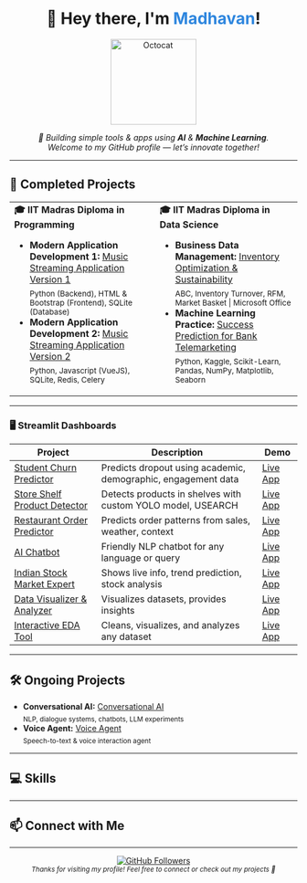 <!--
Profile README for @maddyrm994

GitHub Vibe: Modern, welcoming, and visually organized.
-->

<div align="center">
  <h1>👋 Hey there, I'm <span style="color:#2e86de;">Madhavan</span>!</h1>
  <img src="https://octodex.github.com/images/daftpunktocat-guy.gif" width="150" alt="Octocat"/>
  <p>
    <em>
      🚀 Building simple tools & apps using <b>AI</b> & <b>Machine Learning</b>.<br>
      Welcome to my GitHub profile — let’s innovate together!
    </em>
  </p>
</div>

---

## 🚀 Completed Projects

<table>
  <tr>
    <td>
      <b>🎓 IIT Madras Diploma in Programming</b>
      <ul>
        <li>
          <b>Modern Application Development 1:</b>
          <a href="https://github.com/maddyrm994/mad1_proj">Music Streaming Application Version 1</a>
          <br>
          <sub>Python (Backend), HTML & Bootstrap (Frontend), SQLite (Database)</sub>
        </li>
        <li>
          <b>Modern Application Development 2:</b>
          <a href="https://github.com/maddyrm994/mad2_proj">Music Streaming Application Version 2</a>
          <br>
          <sub>Python, Javascript (VueJS), SQLite, Redis, Celery</sub>
        </li>
      </ul>
    </td>
    <td>
      <b>🎓 IIT Madras Diploma in Data Science</b>
      <ul>
        <li>
          <b>Business Data Management:</b>
          <a href="https://github.com/maddyrm994/bdm_proj">Inventory Optimization & Sustainability</a>
          <br>
          <sub>ABC, Inventory Turnover, RFM, Market Basket | Microsoft Office</sub>
        </li>
        <li>
          <b>Machine Learning Practice:</b>
          <a href="https://github.com/maddyrm994/mlp_proj">Success Prediction for Bank Telemarketing</a>
          <br>
          <sub>Python, Kaggle, Scikit-Learn, Pandas, NumPy, Matplotlib, Seaborn</sub>
        </li>
      </ul>
    </td>
  </tr>
</table>

---

### 🖥️ Streamlit Dashboards

| Project | Description | Demo |
|---------|-------------|------|
| [Student Churn Predictor](https://github.com/maddyrm994/student-churn-predictor) | Predicts dropout using academic, demographic, engagement data | [Live App](https://student-churn-predictor.streamlit.app) |
| [Store Shelf Product Detector](https://github.com/maddyrm994/store-shelf-product-detector) | Detects products in shelves with custom YOLO model, USEARCH | [Live App](https://store-shelf-object-detector.streamlit.app) |
| [Restaurant Order Predictor](https://github.com/maddyrm994/restaurant-order-predictor) | Predicts order patterns from sales, weather, context | [Live App](https://restaurant-order-predictor.streamlit.app) |
| [AI Chatbot](https://github.com/maddyrm994/maddys-chatbot) | Friendly NLP chatbot for any language or query | [Live App](https://maddys-chatbot.streamlit.app) |
| [Indian Stock Market Expert](https://github.com/maddyrm994/indian-stock-market-expert) | Shows live info, trend prediction, stock analysis | [Live App](https://indian-stock-market-expert.streamlit.app) |
| [Data Visualizer & Analyzer](https://github.com/maddyrm994/data-visualization-analyzer) | Visualizes datasets, provides insights | [Live App](https://data-visualization-analyzer.streamlit.app) |
| [Interactive EDA Tool](https://github.com/maddyrm994/interactive-eda-tool) | Cleans, visualizes, and analyzes any dataset | [Live App](https://interactive-eda-tool.streamlit.app/) |

---

## 🛠️ Ongoing Projects
- <b>Conversational AI:</b> [Conversational AI](https://github.com/maddyrm994/conversational-ai) <br>
  <sub>NLP, dialogue systems, chatbots, LLM experiments</sub>
- <b>Voice Agent:</b> [Voice Agent](https://github.com/maddyrm994/deepgram_voice_agent) <br>
  <sub>Speech-to-text & voice interaction agent</sub>

---

## 💻 Skills
<!-- Feel free to add your skills as badges or lists here! -->

---

## 📫 Connect with Me
<!-- Add your contact info, LinkedIn, Twitter, etc. -->

---

<div align="center">

  <a href="https://github.com/maddyrm994">
    <img src="https://img.shields.io/github/followers/maddyrm994?label=Follow&style=social" alt="GitHub Followers"/>
  </a>
  <br>
  <sub>
    <em>Thanks for visiting my profile! Feel free to connect or check out my projects 🚀</em>
  </sub>
</div>
